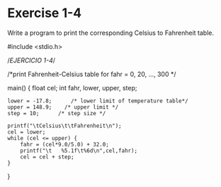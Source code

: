 # Exercise 1-4

Write a program to print the corresponding Celsius to Fahrenheit table.

#include <stdio.h>

/*EJERCICIO 1-4*/

/*print Fahrenheit-Celsius table
for fahr = 0, 20, ..., 300 */

main()
{
    float cel;
    int fahr, lower, upper, step;

    lower = -17.8;      /* lower limit of temperature table*/
    upper = 148.9;    /* upper limit */
    step = 10;      /* step size */

    printf("\tCelsius\t\tFahrenheit\n");
    cel = lower;
    while (cel <= upper) {
        fahr = (cel*9.0/5.0) + 32.0;
        printf("\t   %5.1f\t%6d\n",cel,fahr);
        cel = cel + step;
    }
}

